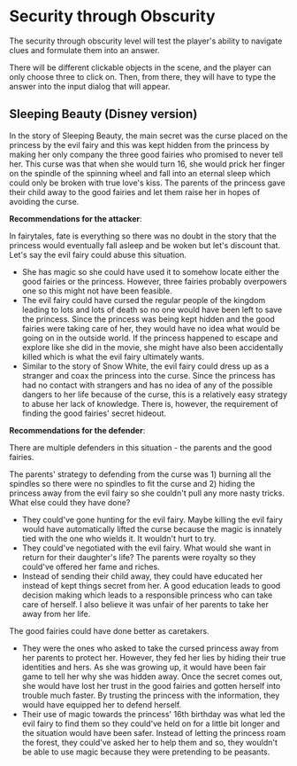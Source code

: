 # Security through Obscurity

The security through obscurity level will test the player's ability to navigate clues and formulate them into an answer. 

There will be different clickable objects in the scene, and the player can only choose three to click on. Then, from there, they will have to type the answer into the input dialog that will appear.

## Sleeping Beauty (Disney version)

In the story of Sleeping Beauty, the main secret was the curse placed on the princess by the evil fairy and this was kept hidden from the princess by making her only company the three good fairies who promised to never tell her. This curse was that when she would turn 16, she would prick her finger on the spindle of the spinning wheel and fall into an eternal sleep which could only be broken with true love's kiss. The parents of the princess gave their child away to the good fairies and let them raise her in hopes of avoiding the curse.

**Recommendations for the attacker**:

In fairytales, fate is everything so there was no doubt in the story that the princess would eventually fall asleep and be woken but let's discount that. Let's say the evil fairy could abuse this situation.

- She has magic so she could have used it to somehow locate either the good fairies or the princess. However, three fairies probably overpowers one so this might not have been feasible.
- The evil fairy could have cursed the regular people of the kingdom leading to lots and lots of death so no one would have been left to save the princess. Since the princess was being kept hidden and the good fairies were taking care of her, they would have no idea what would be going on in the outside world. If the princess happened to escape and explore like she did in the movie, she might have also been accidentally killed which is what the evil fairy ultimately wants.
- Similar to the story of Snow White, the evil fairy could dress up as a stranger and coax the princess into the curse. Since the princess has had no contact with strangers and has no idea of any of the possible dangers to her life because of the curse, this is a relatively easy strategy to abuse her lack of knowledge. There is, however, the requirement of finding the good fairies' secret hideout.

**Recommendations for the defender**:

There are multiple defenders in this situation - the parents and the good fairies.

The parents' strategy to defending from the curse was 1) burning all the spindles so there were no spindles to fit the curse and 2) hiding the princess away from the evil fairy so she couldn't pull any more nasty tricks. What else could they have done?

- They could've gone hunting for the evil fairy. Maybe killing the evil fairy would have automatically lifted the curse because the magic is innately tied with the one who wields it. It wouldn't hurt to try.
- They could've negotiated with the evil fairy. What would she want in return for their daughter's life? The parents were royalty so they could've offered her fame and riches.
- Instead of sending their child away, they could have educated her instead of kept things secret from her. A good education leads to good decision making which leads to a responsible princess who can take care of herself. I also believe it was unfair of her parents to take her away from her life.

The good fairies could have done better as caretakers.

- They were the ones who asked to take the cursed princess away from her parents to protect her. However, they fed her lies by hiding their true identities and hers. As she was growing up, it would have been fair game to tell her why she was hidden away. Once the secret comes out, she would have lost her trust in the good fairies and gotten herself into trouble much faster. By trusting the princess with the information, they would have equipped her to defend herself.
- Their use of magic towards the princess' 16th birthday was what led the evil fairy to find them so they could've held on for a little bit longer and the situation would have been safer. Instead of letting the princess roam the forest, they could've asked her to help them and so, they wouldn't be able to use magic because they were pretending to be peasants.